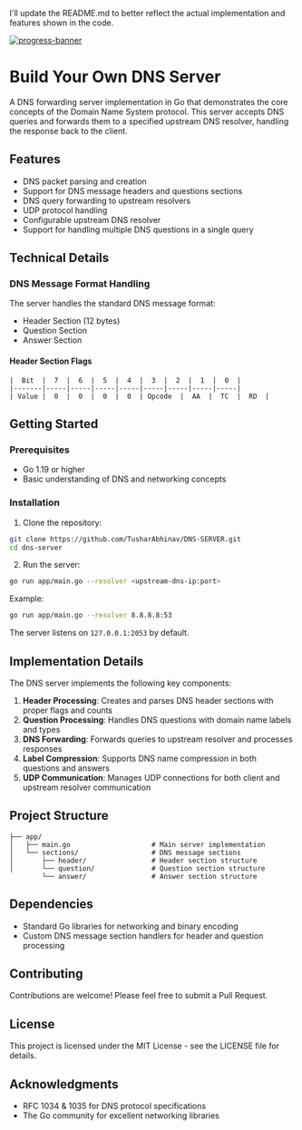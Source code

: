 I'll update the README.md to better reflect the actual implementation and features shown in the code.

[![progress-banner](https://backend.codecrafters.io/progress/dns-server/9ab05740-d833-4fb0-90dd-5328dc2f019c)](https://app.codecrafters.io/users/codecrafters-bot?r=2qF)

# Build Your Own DNS Server

A DNS forwarding server implementation in Go that demonstrates the core concepts of the Domain Name System protocol. This server accepts DNS queries and forwards them to a specified upstream DNS resolver, handling the response back to the client.

## Features

- DNS packet parsing and creation
- Support for DNS message headers and questions sections
- DNS query forwarding to upstream resolvers
- UDP protocol handling
- Configurable upstream DNS resolver
- Support for handling multiple DNS questions in a single query

## Technical Details

### DNS Message Format Handling

The server handles the standard DNS message format:
- Header Section (12 bytes)
- Question Section
- Answer Section

#### Header Section Flags
```
|  Bit  |  7  |  6  |  5  |  4  |  3  |  2  |  1  |  0  |
|-------|-----|-----|-----|-----|-----|-----|-----|-----|
| Value |  0  |  0  |  0  |  0  | Opcode  |  AA  |  TC  |  RD  |
```

## Getting Started

### Prerequisites

- Go 1.19 or higher
- Basic understanding of DNS and networking concepts

### Installation

1. Clone the repository:
```bash
git clone https://github.com/TusharAbhinav/DNS-SERVER.git
cd dns-server
```

2. Run the server:
```bash
go run app/main.go --resolver <upstream-dns-ip:port>
```

Example:
```bash
go run app/main.go --resolver 8.8.8.8:53
```

The server listens on `127.0.0.1:2053` by default.

## Implementation Details

The DNS server implements the following key components:

1. **Header Processing**: Creates and parses DNS header sections with proper flags and counts
2. **Question Processing**: Handles DNS questions with domain name labels and types
3. **DNS Forwarding**: Forwards queries to upstream resolver and processes responses
4. **Label Compression**: Supports DNS name compression in both questions and answers
5. **UDP Communication**: Manages UDP connections for both client and upstream resolver communication

## Project Structure

```
├── app/
│   ├── main.go                    # Main server implementation
│   └── sections/                  # DNS message sections
│       ├── header/                # Header section structure
│       └── question/              # Question section structure
        └── answer/                # Answer section structure
```

## Dependencies

- Standard Go libraries for networking and binary encoding
- Custom DNS message section handlers for header and question processing

## Contributing

Contributions are welcome! Please feel free to submit a Pull Request.

## License

This project is licensed under the MIT License - see the LICENSE file for details.

## Acknowledgments

- RFC 1034 & 1035 for DNS protocol specifications
- The Go community for excellent networking libraries